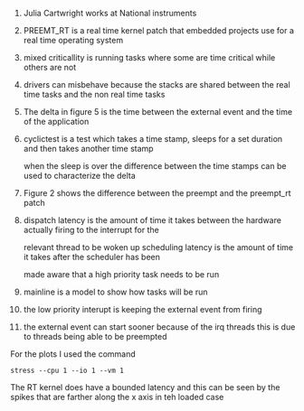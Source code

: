 
1. Julia Cartwright works at National instruments

2. PREEMT_RT is a real time kernel patch that embedded projects use for a real time operating system

3. mixed criticallity is running tasks where some are time critical while others are not

4. drivers can misbehave because the stacks are shared between the real time tasks and the non real time tasks

5. The delta in figure 5 is the time between the external event and the time of the application

6. cyclictest is a test which takes a time stamp, sleeps for a set duration and then takes another time stamp

   when the sleep is over the difference between the time stamps can be used to characterize the delta

7. Figure 2 shows the difference between the preempt and the preempt_rt patch

8. dispatch latency is the amount of time it takes between the hardware actually firing to the interrupt for the 

   relevant thread to be woken up  scheduling latency is the amount of time it takes after the scheduler has been 

   made aware that a high priority task needs to be run

9. mainline is a model to show how tasks will be run

10. the low priority interupt is keeping the external event from firing

11. the external event can start sooner because of the irq threads this is due to threads being able to be preempted


For the plots I used the command
	
	stress --cpu 1 --io 1 --vm 1

The RT kernel does have a bounded latency and this can be seen by the spikes that are farther along the x axis in teh loaded case

